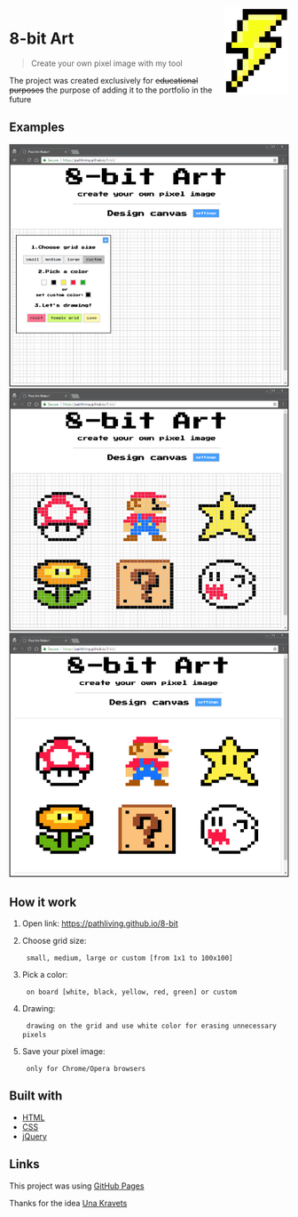 <img src="icon.png" align="right" />

8-bit Art
====
> Create your own pixel image with my tool

The project was created exclusively for ~~educational purposes~~ the purpose of adding it to the portfolio in the future

Examples
---

<img src="examples/1.png" width="900">
<img src="examples/2.png" width="900">
<img src="examples/3.png" width="900">

How it work
---

1. Open link: https://pathliving.github.io/8-bit

2. Choose grid size:

		small, medium, large or custom [from 1x1 to 100x100]

3. Pick a color:

		on board [white, black, yellow, red, green] or custom

4. Drawing:

		drawing on the grid and use white color for erasing unnecessary pixels

5. Save your pixel image: 

		only for Chrome/Opera browsers

Built with
---

* [HTML](https://developer.mozilla.org/en-US/docs/Web/HTML)
* [CSS](https://developer.mozilla.org/en-US/docs/Web/CSS)
* [jQuery](http://api.jquery.com/)

Links
---

This project was using [GitHub Pages](https://pages.github.com/)

Thanks for the idea [Una Kravets](https://una.im/sass-pixel-art/)
